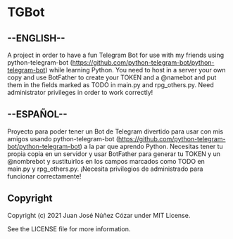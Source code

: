 # TGBot

## --ENGLISH--

A project in order to have a fun Telegram Bot for use with my friends using python-telegram-bot (https://github.com/python-telegram-bot/python-telegram-bot) while learning Python.
You need to host in a server your own copy and use BotFather to create your TOKEN and a @namebot and put them in the fields marked as TODO in main.py and rpg_others.py.
Need administrator privileges in order to work correctly!

## --ESPAÑOL--

Proyecto para poder tener un Bot de Telegram divertido para usar con mis amigos usando python-telegram-bot (https://github.com/python-telegram-bot/python-telegram-bot) a la par que aprendo Python.
Necesitas tener tu propia copia en un servidor y usar BotFather para generar tu TOKEN y un @nombrebot y sustituirlos en los campos marcados como TODO en main.py y rpg_others.py.
¡Necesita privilegios de administrado para funcionar correctamente!

## Copyright

Copyright (c) 2021 Juan José Núñez Cózar under MIT License.

See the LICENSE file for more information.
